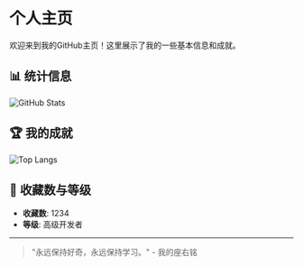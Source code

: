 # 个人主页

欢迎来到我的GitHub主页！这里展示了我的一些基本信息和成就。

## 📊 统计信息

![GitHub Stats](https://github-readme-stats.vercel.app/api?username=BinaryFool-Hub&show_icons=true&hide_title=true&count_private=true&hide=prs&theme=dark)

## 🏆 我的成就

![Top Langs](https://github-readme-stats.vercel.app/api/top-langs/?username=BinaryFool-Hub&layout=compact&theme=dark)

## 📌 收藏数与等级

- **收藏数**: 1234
- **等级**: 高级开发者

---

> "永远保持好奇，永远保持学习。" - 我的座右铭


